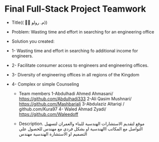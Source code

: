 # Final Full-Stack Project    Teamwork 

  - Title((   👷‍♂️ م. رولو))
  - Problem: Wasting time and effort in searching for an engineering office
  
  - Solution you created:
- 1- Wasting time and effort in searching fo additional income for engineers.
- 2- Facilitate consumer access to engineers and engineering offices.
- 3- Diversity of engineering offices in all regions of the Kingdom
- 4- Complex  or simple Counseling
  - Team members
1-Abdulhadi Ahmed Ahmasani/ https://github.com/Abdulhadi333
2-Ali Qasim Mushnari/ https://github.com/Mashbariali
3-Abdulaziz Altariqi / github.com/Kura97
4- Waled Ahmad Zyadi/ https://github.com/Waleedoff
  
  - Description.
 موقع لتقديم الاستشارات الهندسية  للبناء والعمران  لتسهيل التواصل مع المكاتب االهندسية  او بشكل فردي مع مهندس للحصول علي التصميم او الاستشارة الهندسية مهندس  

